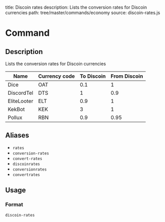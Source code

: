 title: Discoin rates
description: Lists the conversion rates for Discoin currencies
path: tree/master/commands/economy
source: discoin-rates.js

# Command

## Description

Lists the conversion rates for Discoin currencies

| Name        | Currency code | To Discoin | From Discoin |
|-------------|---------------|------------|--------------|
| Dice        | OAT           | 0.1        | 1            |
| DiscordTel  | DTS           | 1          | 0.9          |
| EliteLooter | ELT           | 0.9        | 1            |
| KekBot      | KEK           | 3          | 1            |
| Pollux      | RBN           | 0.9        | 0.95         |

## Aliases

* `rates`
* `conversion-rates`
* `convert-rates`
* `discoinrates`
* `conversionrates`
* `convertrates`

## Usage

### Format

`discoin-rates`
